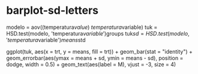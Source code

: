 # barplot-sd-letters

modelo = aov((temperatura$value) ~ temperatura$variable)
tuk = HSD.test(modelo, 'temperatura$variable')$groups
tuk$sd = HSD.test(modelo, 'temperatura$variable')$means$std

ggplot(tuk, aes(x = trt, y = means, fill = trt)) + geom_bar(stat = "identity") + 
    geom_errorbar(aes(ymax = means + sd, ymin = means - sd), position = dodge, width = 0.5) + 
    geom_text(aes(label = M), vjust = -3, size = 4)
